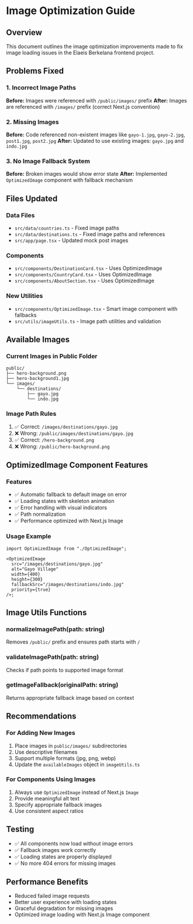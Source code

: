 # Image Optimization Guide

## Overview

This document outlines the image optimization improvements made to fix image loading issues in the Elaeis Berkelana frontend project.

## Problems Fixed

### 1. Incorrect Image Paths

**Before:** Images were referenced with `/public/images/` prefix
**After:** Images are referenced with `/images/` prefix (correct Next.js convention)

### 2. Missing Images

**Before:** Code referenced non-existent images like `gayo-1.jpg`, `gayo-2.jpg`, `post1.jpg`, `post2.jpg`
**After:** Updated to use existing images: `gayo.jpg` and `indo.jpg`

### 3. No Image Fallback System

**Before:** Broken images would show error state
**After:** Implemented `OptimizedImage` component with fallback mechanism

## Files Updated

### Data Files

- `src/data/countries.ts` - Fixed image paths
- `src/data/destinations.ts` - Fixed image paths and references
- `src/app/page.tsx` - Updated mock post images

### Components

- `src/components/DestinationCard.tsx` - Uses OptimizedImage
- `src/components/CountryCard.tsx` - Uses OptimizedImage
- `src/components/AboutSection.tsx` - Uses OptimizedImage

### New Utilities

- `src/components/OptimizedImage.tsx` - Smart image component with fallbacks
- `src/utils/imageUtils.ts` - Image path utilities and validation

## Available Images

### Current Images in Public Folder

```
public/
├── hero-background.png
├── hero-background1.jpg
└── images/
    └── destinations/
        ├── gayo.jpg
        └── indo.jpg
```

### Image Path Rules

1. ✅ Correct: `/images/destinations/gayo.jpg`
2. ❌ Wrong: `/public/images/destinations/gayo.jpg`
3. ✅ Correct: `/hero-background.png`
4. ❌ Wrong: `/public/hero-background.png`

## OptimizedImage Component Features

### Features

- ✅ Automatic fallback to default image on error
- ✅ Loading states with skeleton animation
- ✅ Error handling with visual indicators
- ✅ Path normalization
- ✅ Performance optimized with Next.js Image

### Usage Example

```tsx
import OptimizedImage from "./OptimizedImage";

<OptimizedImage
  src="/images/destinations/gayo.jpg"
  alt="Gayo Village"
  width={400}
  height={300}
  fallbackSrc="/images/destinations/indo.jpg"
  priority={true}
/>;
```

## Image Utils Functions

### normalizeImagePath(path: string)

Removes `/public/` prefix and ensures path starts with `/`

### validateImagePath(path: string)

Checks if path points to supported image format

### getImageFallback(originalPath: string)

Returns appropriate fallback image based on context

## Recommendations

### For Adding New Images

1. Place images in `public/images/` subdirectories
2. Use descriptive filenames
3. Support multiple formats (jpg, png, webp)
4. Update the `availableImages` object in `imageUtils.ts`

### For Components Using Images

1. Always use `OptimizedImage` instead of Next.js `Image`
2. Provide meaningful alt text
3. Specify appropriate fallback images
4. Use consistent aspect ratios

## Testing

- ✅ All components now load without image errors
- ✅ Fallback images work correctly
- ✅ Loading states are properly displayed
- ✅ No more 404 errors for missing images

## Performance Benefits

- Reduced failed image requests
- Better user experience with loading states
- Graceful degradation for missing images
- Optimized image loading with Next.js Image component
